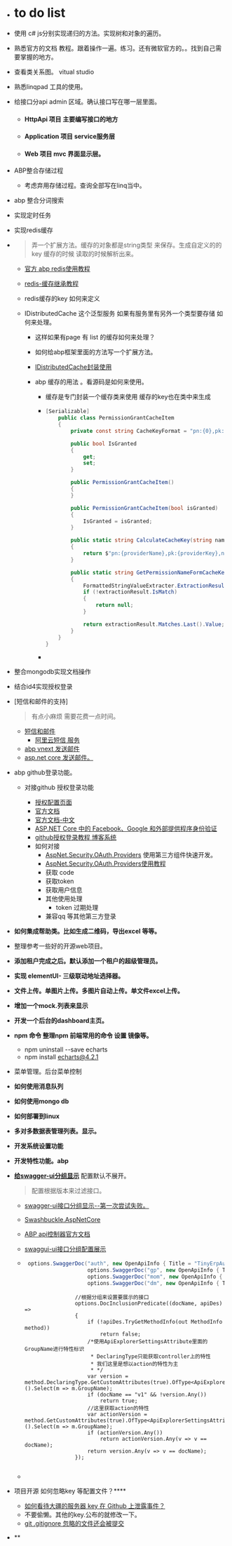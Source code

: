 - # to do list

- 使用 c# js分别实现递归的方法。实现树和对象的遍历。

- 熟悉官方的文档  教程。跟着操作一遍。练习。还有微软官方的。。找到自己需要掌握的地方。

- 查看类关系图。  vitual studio 

- 熟悉linqpad 工具的使用。

- 给接口分api admin 区域。确认接口写在哪一层里面。

  - #### HttpApi 项目  主要编写接口的地方

  - #### Application 项目 service服务层

  - #### Web 项目 mvc 界面显示层。

- ABP整合存储过程

  - 考虑弃用存储过程。查询全部写在linq当中。
  
- abp 整合分词搜索

- 实现定时任务

- 实现redis缓存

- > 弄一个扩展方法。缓存的对象都是string类型 来保存。生成自定义的的key  缓存的时候 读取的时候解析出来。

  - [官方 abp redis使用教程](https://docs.abp.io/en/abp/3.2/Redis-Cache)

  - [redis-缓存继承教程](https://www.cnblogs.com/meowv/p/12956696.html)

  - redis缓存的key 如何来定义

  - IDistributedCache<OrganizationUnitDto>  这个泛型服务 如果有服务里有另外一个类型要存储 如何来处理。

    - 这样如果有page 有 list 的缓存如何来处理？

    - 如何给abp框架里面的方法写一个扩展方法。

    - [IDistributedCache封装使用](https://www.cnblogs.com/fanfan-90/p/12151924.html)

    - abp 缓存的用法 。看源码是如何来使用。

      - 缓存是专门封装一个缓存类来使用 缓存的key也在类中来生成

      - ```C#
        [Serializable]
            public class PermissionGrantCacheItem
            {
                private const string CacheKeyFormat = "pn:{0},pk:{1},n:{2}";
        
                public bool IsGranted
                {
                    get;
                    set;
                }
        
                public PermissionGrantCacheItem()
                {
                }
        
                public PermissionGrantCacheItem(bool isGranted)
                {
                    IsGranted = isGranted;
                }
        
                public static string CalculateCacheKey(string name, string providerName, string providerKey)
                {
                    return $"pn:{providerName},pk:{providerKey},n:{name}";
                }
        
                public static string GetPermissionNameFormCacheKeyOrNull(string cacheKey)
                {
                    FormattedStringValueExtracter.ExtractionResult extractionResult = FormattedStringValueExtracter.Extract(cacheKey, "pn:{0},pk:{1},n:{2}", ignoreCase: true);
                    if (!extractionResult.IsMatch)
                    {
                        return null;
                    }
        
                    return extractionResult.Matches.Last().Value;
                }
            }
        }
        ```

      - 

- 整合mongodb实现文档操作

- 结合id4实现授权登录

- [短信和邮件的支持]

  > 有点小麻烦 需要花费一点时间。

  - [短信和邮件](https://www.cnblogs.com/myzony/p/abp-vnext-email-and-sms-source-analyzsis.html)
    - [阿里云短信 服务](https://help.aliyun.com/document_detail/44350.html?spm=5176.8195934.J_5834642020.5.65044378DBQXtd#section-kwn-68l-hxi)
  - [abp vnext 发送邮件](https://www.cnblogs.com/webenh/p/13140460.html)
  - [asp.net core 发送邮件。](https://www.cnblogs.com/savorboard/p/aspnetcore-email.html)

- abp github登录功能。
  - 对接github 授权登录功能

    - [授权配置页面](https://github.com/settings/developers)
    - [官方文档](https://docs.github.com/en/developers/apps/building-oauth-apps/authorizing-oauth-apps)
    - [官方文档-中文](https://docs.github.com/cn/developers/apps/building-oauth-apps/authorizing-oauth-apps)
    - [ASP.NET Core 中的 Facebook、Google 和外部提供程序身份验证](https://docs.microsoft.com/zh-cn/aspnet/core/security/authentication/social/?view=aspnetcore-5.0&tabs=visual-studio)
    - [github授权登录教程 博客系统](https://mp.weixin.qq.com/s/ZOX9D4ncqqeXxipYapTeBA)
    - 如何对接
      - [AspNet.Security.OAuth.Providers](https://github.com/aspnet-contrib/AspNet.Security.OAuth.Providers)  使用第三方组件快速开发。
      - [AspNet.Security.OAuth.Providers使用教程](https://www.cnblogs.com/igeekfan/p/12110012.html)
      - 获取 code 
      - 获取token 
      - 获取用户信息
      - 其他使用处理
        - token 过期处理
      - 兼容qq 等其他第三方登录
  
- **如何集成帮助类。比如生成二维码，导出excel 等等。**

- 整理参考一些好的开源web项目。

- **添加租户完成之后。默认添加一个租户的超级管理员。**

- **实现 elementUI- 三级联动地址选择器。**

- **文件上传。单图片上传。多图片自动上传。单文件excel上传。**

- **增加一个mock.列表来显示**

- **开发一个后台的dashboard主页。**

- **npm 命令  整理npm 前端常用的命令 设置 镜像等。**
  - npm uninstall --save echarts
  - npm install echarts@4.2.1
  
- 菜单管理。后台菜单控制

- **如何使用消息队列** 

- **如何使用mongo db** 

- **如何部署到linux** 

- **多对多数据表管理列表。显示。**

- **开发系统设置功能**

- **开发特性功能。abp**

- **[给swagger-ui分组显示](https://mp.weixin.qq.com/s/cNB469s18plbCLbHxL1QUA)**  配置默认不展开。

  > 配置根据版本来过滤接口。

  - [swagger-ui接口分组显示--第一次尝试失败。](https://blog.csdn.net/qq_35655841/article/details/102838850)

  - [Swashbuckle.AspNetCore](https://github.com/domaindrivendev/Swashbuckle.AspNetCore)

  - [ABP api控制器官方文档](https://docs.abp.io/zh-Hans/abp/3.2/API/Auto-API-Controllers)

  - [swaggui-ui接口分组配置展示](https://www.cnblogs.com/FateHuli/p/10821018.html)

  - ```c#
     options.SwaggerDoc("auth", new OpenApiInfo { Title = "TinyErpAuth", Version = "auth" });
                        options.SwaggerDoc("gp", new OpenApiInfo { Title = "登录模块", Version = "GP" });
                        options.SwaggerDoc("mom", new OpenApiInfo { Title = "业务模块", Version = "YW" });
                        options.SwaggerDoc("dm", new OpenApiInfo { Title = "其他模块", Version = "QT" });
     ```

    


                        //根据分组来设置要展示的接口
                        options.DocInclusionPredicate((docName, apiDes) =>
                        {
                            if (!apiDes.TryGetMethodInfo(out MethodInfo method))
                                return false;
                            /*使用ApiExplorerSettingsAttribute里面的GroupName进行特性标识
                             * DeclaringType只能获取controller上的特性
                             * 我们这里是想以action的特性为主
                             * */
                            var version = method.DeclaringType.GetCustomAttributes(true).OfType<ApiExplorerSettingsAttribute>().Select(m => m.GroupName);
                            if (docName == "v1" && !version.Any())
                                return true;
                            //这里获取action的特性
                            var actionVersion = method.GetCustomAttributes(true).OfType<ApiExplorerSettingsAttribute>().Select(m => m.GroupName);
                            if (actionVersion.Any())
                                return actionVersion.Any(v => v == docName);
                            return version.Any(v => v == docName);
                        });
    ```
  
  - 
    ```

- 项目开源 如何忽略key 等配置文件？****

  - [如何看待大疆的服务器 key 在 Github 上泄露事件？](https://www.zhihu.com/question/68495272)
  - 不要偷懒。其他的key.公布的就修改一下。
  - [git .gitignore 忽略的文件还会被提交](https://blog.csdn.net/zzk220106/article/details/108639115)
  
- **
